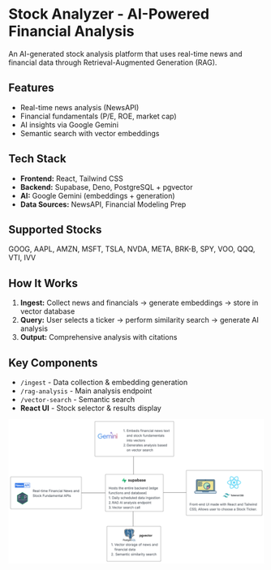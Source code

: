 # Stock Analyzer - AI-Powered Financial Analysis

An AI-generated stock analysis platform that uses real-time news and financial data through Retrieval-Augmented Generation (RAG).

## Features

- Real-time news analysis (NewsAPI)
- Financial fundamentals (P/E, ROE, market cap)
- AI insights via Google Gemini
- Semantic search with vector embeddings

## Tech Stack

- **Frontend:** React, Tailwind CSS
- **Backend:** Supabase, Deno, PostgreSQL + pgvector
- **AI:** Google Gemini (embeddings + generation)
- **Data Sources:** NewsAPI, Financial Modeling Prep

## Supported Stocks

GOOG, AAPL, AMZN, MSFT, TSLA, NVDA, META, BRK-B, SPY, VOO, QQQ, VTI, IVV

## How It Works

1. **Ingest:** Collect news and financials → generate embeddings → store in vector database  
2. **Query:** User selects a ticker → perform similarity search → generate AI analysis  
3. **Output:** Comprehensive analysis with citations  

## Key Components

- `/ingest` - Data collection & embedding generation  
- `/rag-analysis` - Main analysis endpoint  
- `/vector-search` - Semantic search  
- **React UI** - Stock selector & results display

![System Design](system_design.png)

